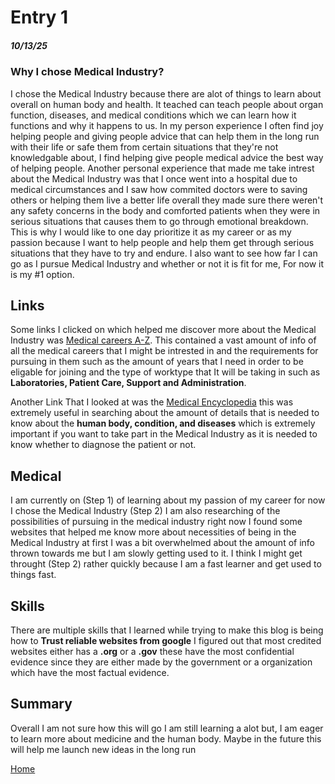 # Entry 1
##### 10/13/25

### Why I chose Medical Industry?
I chose the Medical Industry because there are alot of things to learn about overall on human body and health. It teached can teach people about organ function, diseases, and medical conditions which we can learn how it functions and why it happens to us. In my person experience I often find joy helping people and giving people advice that can help them in the long run with their life or safe them from certain situations that they're not knowledgable about, I find helping give people medical advice the best way of helping people. Another personal experience that made me take intrest about the Medical Industry was that I once went into a hospital due to medical circumstances and I saw how commited doctors were to saving others or helping them live a better life overall they made sure there weren't any safety concerns in the body and comforted patients when they were in serious situations that causes them to go through emotional breakdown. This is why I would like to one day prioritize it as my career or as my passion because I want to help people and help them get through serious situations that they have to try and endure. I also want to see how far I can go as I pursue Medical Industry and whether or not it is fit for me, For now it is my #1 option. 

## Links 
Some links I clicked on which helped me discover more about the Medical Industry was  [Medical careers A-Z](https://college.mayo.edu/academics/explore-health-care-careers/careers-a-z/). This contained a vast amount of info of all the medical careers that I might be intrested in and the requirements for pursuing in them such as the amount of years that I need in order to be eligable for joining and the type of worktype that It will be taking in such as **Laboratories, Patient Care, Support and Administration**. 

Another Link That I looked at was the [Medical Encyclopedia](https://medlineplus.gov/encyclopedia.html) this was extremely useful in searching about the amount of details that is needed to know about the **human body, condition, and diseases** which is extremely important if you want to take part in the Medical Industry as it is needed to know whether to diagnose the patient or not.

## Medical 
I am currently on (Step 1) of learning about my passion of my career for now I chose the Medical Industry (Step 2) I am also researching of the possibilities of pursuing in the medical industry right now I found some websites that helped me know more about necessities of being in the Medical Industry at first I was a bit overwhelmed about the amount of info thrown towards me but I am slowly getting used to it. I think I might get throught (Step 2) rather quickly because I am a fast learner and get used to things fast.

## Skills
There are multiple skills that I learned while trying to make this blog is being how to **Trust reliable websites from google** I figured out that most credited websites either has a **.org** or a **.gov** these have the most confidential evidence since they are either made by the government or a organization which have the most factual evidence.

## Summary
Overall I am not sure how this will go I am still learning a alot but, I am eager to learn more about medicine and the human body. Maybe in the future this will help me launch new ideas in the long run





[Home](../README.md)
